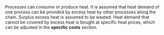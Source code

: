 Processes can consume or produce heat. It is assumed that heat demand of one process can be provided by excess heat by other processes along the chain. Surplus excess heat is assumed to be wasted. Heat demand that cannot be covered by excess heat is bought at specific heat prices, which can be adjusted in the **specific costs** section.
